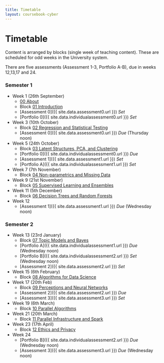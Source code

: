 ```yaml
---
title: Timetable
layout: coursebook-cyber
---
```


# Timetable

Content is arranged by blocks (single week of teaching content). These are scheduled for odd weeks in the University system.

There are five assessments (Assessment 1-3, Portfolio A-B), due in weeks 12,13,17 and 24.

### Semester 1

* Week 1 (26th September)
  * [00 About](coursebook/00.md)
  * Block [01 Introduction](coursebook/01.md)
  * [Assessment 0]({{ site.data.assessment0.url }}) *Set*
  * [Portfolio 0]({{ site.data.individualassessment0.url }}) *Set*
* Week 3 (10th October)
  * Block [02 Regression and Statistical Testing](coursebook/02.md)
  * [Assessment 0]({{ site.data.assessment0.url }}) *Due* (Thursday noon)
* Week 5 (24th October)
  * Block [03 Latent Structures, PCA, and Clustering](coursebook/03.md)
  * [Portfolio 0]({{ site.data.individualassessment0.url }}) *Due*
  * [Assessment 1]({{ site.data.assessment1.url }}) *Set*
  * [Portfolio A]({{ site.data.individualassessment1.url }}) *Set*
* Week 7 (7th November)
  * Block [04 Non-parametrics and Missing Data](coursebook/04.md)
* Week 9 (21st November)
  * Block [05 Supervised Learning and Ensembles](coursebook/05.md)
* Week 11 (5th December)
  * Block [06 Decision Trees and Random Forests](coursebook/06.md)
* Week 12
  * [Assessment 1]({{ site.data.assessment1.url }}) *Due* (Wednesday noon)

### Semester 2

* Week 13 (23rd January)
  * Block [07 Topic Models and Bayes](coursebook/07.md)
  * [Portfolio A]({{ site.data.individualassessment1.url }}) *Due* (Wednesday noon)
  * [Portfolio B]({{ site.data.individualassessment2.url }}) *Set* (Wednesday noon)
  * [Assessment 2]({{ site.data.assessment2.url }}) *Set*
* Week 15 (6th February)
  * Block [08 Algorithms for Data Science](coursebook/08.md)
* Week 17 (20th Feb)
  * Block [09 Perceptions and Neural Networks](coursebook/09.md)
  * [Assessment 2]({{ site.data.assessment2.url }}) *Due*
  * [Assessment 3]({{ site.data.assessment3.url }}) *Set*
* Week 19 (6th March)
  * Block [10 Parallel Algorithms](coursebook/10.md)
* Week 21 (20th March)
  * Block [11 Parallel Infrastructure and Spark](coursebook/11.md)
* Week 23 (17th April)
  * Block [12 Ethics and Privacy](coursebook/12.md)
* Week 24
  * [Portfolio B]({{ site.data.individualassessment2.url }}) *Due* (Wednesday noon)
  * [Assessment 3]({{ site.data.assessment3.url }}) *Due* (Wednesday noon)

